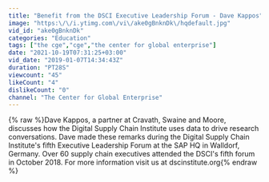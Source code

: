 ```yaml
---
title: "Benefit from the DSCI Executive Leadership Forum - Dave Kappos"
image: "https:\/\/i.ytimg.com\/vi\/ake0gBnknDk\/hqdefault.jpg"
vid_id: "ake0gBnknDk"
categories: "Education"
tags: ["the cge","cge","the center for global enterprise"]
date: "2021-10-19T07:31:25+03:00"
vid_date: "2019-01-07T14:34:43Z"
duration: "PT28S"
viewcount: "45"
likeCount: "4"
dislikeCount: "0"
channel: "The Center for Global Enterprise"
---
```

{% raw %}Dave Kappos, a partner at Cravath, Swaine and Moore, discusses how the Digital Supply Chain Institute uses data to drive research conversations. Dave made these remarks during the Digital Supply Chain Institute's fifth Executive Leadership Forum at the SAP HQ in Walldorf, Germany. Over 60 supply chain executives attended the DSCI's fifth forum in October 2018. For more information visit us at dscinstitute.org{% endraw %}
